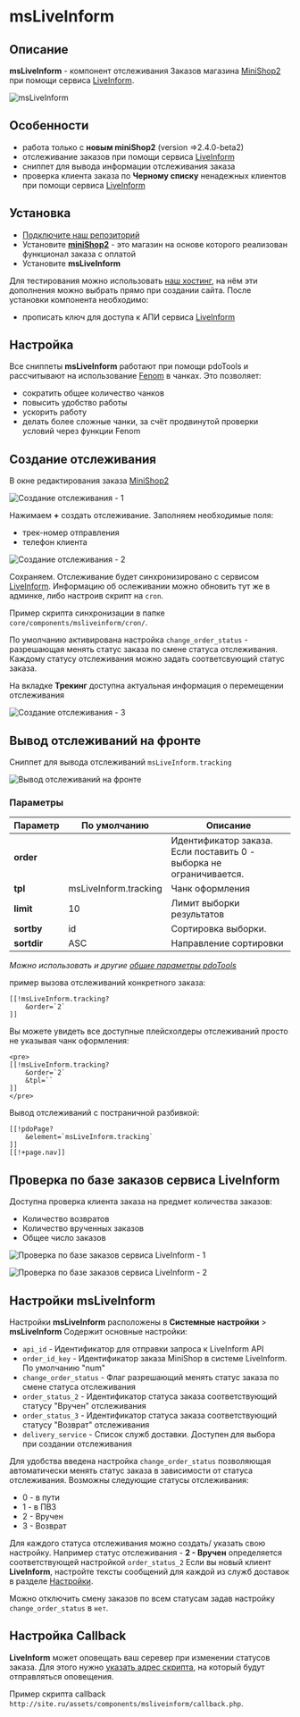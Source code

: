 # msLiveInform

## Описание

**msLiveInform** - компонент отслеживания Заказов магазина [MiniShop2][0102] при помощи сервиса [LiveInform][001].

![msLiveInform](https://file.modx.pro/files/0/4/6/046f774ad0906fa37732868978226c1b.png)

## Особенности

- работа только с **новым miniShop2** (version =>2.4.0-beta2)
- отслеживание заказов при помощи сервиса [LiveInform][001]
- сниппет для вывода информации отслеживания заказа
- проверка клиента заказа по **Черному списку** ненадежных клиентов при помощи сервиса [LiveInform][001]

## Установка

- [Подключите наш репозиторий][002]
- Установите [**miniShop2**][0102] - это магазин на основе которого реализован функционал заказа c оплатой
- Установите **msLiveInform**

Для тестирования можно использовать [наш хостинг][002], на нём эти дополнения можно выбрать прямо при создании сайта.
После установки компонента необходимо:

- прописать ключ для доступа к АПИ сервиса [LiveInform][001]

## Настройка

Все сниппеты **msLiveInform** работают при помощи pdoTools и рассчитывают на использование [Fenom][010103] в чанках.
Это позволяет:

- сократить общее количество чанков
- повысить удобство работы
- ускорить работу
- делать более сложные чанки, за счёт продвинутой проверки условий через функции Fenom

## Создание отслеживания

В окне редактирования заказа [MiniShop2][01020103]

![Создание отслеживания - 1](https://file.modx.pro/files/8/d/7/8d75d9656092ad99601e10253d83639f.png)

Нажимаем **+** создать отслеживание. Заполняем необходимые поля:

- трек-номер отправления
- телефон клиента

![Создание отслеживания - 2](https://file.modx.pro/files/1/8/9/1895f4eec3345b16ce27b6c554d75a99.png)

Сохраняем. Отслеживание будет синхронизировано с сервисом [LiveInform][001].
Информацию об ослеживании можно обновить тут же в админке, либо настроив скрипт на `cron`.

Пример скрипта синхронизации в папке `core/components/msliveinform/cron/`.

По умолчанию активирована настройка `change_order_status` - разрешающая менять статус заказа по смене статуса отслеживания. Каждому статусу отслеживания можно задать соответсвующий статус заказа.

На вкладке **Трекинг** доступна актуальная информация о перемещении отслеживания

![Создание отслеживания - 3](https://file.modx.pro/files/a/9/7/a97479501e859dba0f3ba3d160da45ff.png)

## Вывод отслеживаний на фронте

Сниппет для вывода отслеживаний `msLiveInform.tracking`

![Вывод отслеживаний на фронте](https://file.modx.pro/files/e/c/2/ec25ccb251ffc95245151986512c6fea.png)

### Параметры

| Параметр    | По умолчанию          | Описание                                                            |
| ----------- | --------------------- | ------------------------------------------------------------------- |
| **order**   |                       | Идентификатор заказа. Если поставить 0 - выборка не ограничивается. |
| **tpl**     | msLiveInform.tracking | Чанк оформления                                                     |
| **limit**   | 10                    | Лимит выборки результатов                                           |
| **sortby**  | id                    | Сортировка выборки.                                                 |
| **sortdir** | ASC                   | Направление сортировки                                              |

*Можно использовать и другие [общие параметры pdoTools][0104]*

пример вызова отслеживаний конкретного заказа:

``` modx
[[!msLiveInform.tracking?
    &order=`2`
]]
```

Вы можете увидеть все доступные плейсхолдеры отслеживаний просто не указывая чанк оформления:

``` modx
<pre>
[[!msLiveInform.tracking?
    &order=`2`
    &tpl=``
]]
</pre>
```

Вывод отслеживаний с постраничной разбивкой:

```modx
[[!pdoPage?
    &element=`msLiveInform.tracking`
]]
[[!+page.nav]]
```

## Проверка по базе заказов сервиса LiveInform

Доступна проверка клиента заказа на предмет количества заказов:

- Количество возвратов
- Количество врученных заказов
- Общее число заказов

![Проверка по базе заказов сервиса LiveInform - 1](https://file.modx.pro/files/c/f/8/cf8bbcbda0f39ae7e500c0254c0caa84.png)

![Проверка по базе заказов сервиса LiveInform - 2](https://file.modx.pro/files/9/f/3/9f30f7d46f18f5588eb7fd76f039a95d.png)

## Настройки msLiveInform

Настройки **msLiveInform** расположены в **Системные настройки** > **msLiveInform**
Содержит основные настройки:

- `api_id` - Идентификатор для отправки запроса к LiveInform API
- `order_id_key` - Идентификатор заказа MiniShop в системе LiveInform. По умолчанию "num"
- `change_order_status` - Флаг разрешающий менять статус заказа по смене статуса отслеживания
- `order_status_2` - Идентификатор статуса заказа соответствующий статусу "Вручен" отслеживания
- `order_status_3` - Идентификатор статуса заказа соответствующий статусу "Возврат" отслеживания
- `delivery_service` - Список служб доставки. Доступен для выбора при создании отслеживания

Для удобства введена настройка `change_order_status` позволяющая автоматически менять статус заказа в зависимости от статуса отслеживания.
Возможны следующие статусы отслеживания:

- 0 - в пути
- 1 - в ПВЗ
- 2 - Вручен
- 3 - Возврат

Для каждого статуса отслеживания можно создать/ указать свою настройку. Например статус отслеживания - **2 - Вручен** определяется соответствующей настройкой `order_status_2`
Если вы новый клиент **LiveInform**, настройте тексты сообщений для каждой из служб доставок в разделе [Настройки][00101].

Можно отключить смену заказов по всем статусам задав настройку `change_order_status` в `нет`.

## Настройка Callback

**LiveInform** может оповещать ваш серевер при изменении статусов заказа. Для этого нужно [указать адрес скрипта][00102], на который будут отправляться оповещения.

Пример скрипта callback `http://site.ru/assets/components/msliveinform/callback.php`.

[010103]: /components/pdotools/parser
[0102]: /components/02_miniShop2/
[01020103]: /components/02_miniShop2/01_Интерфейс/03_Заказы.md
[0104]: /components/pdotools/general-parameters

[001]: https://liveinform.ru/?partner=166
[00101]: https://www.liveinform.ru/account/settings?partner=166
[00102]: https://liveinform.ru/account/integration/callback?partner=166
[002]: https://modhost.pro

